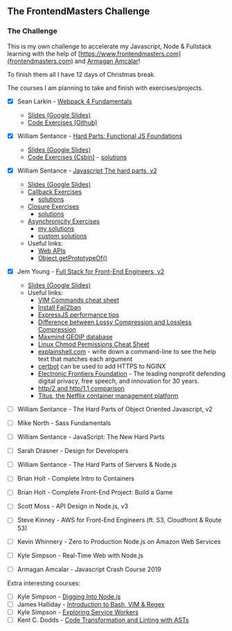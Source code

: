 ## The FrontendMasters Challenge

### The Challenge

This is my own challenge to accelerate my Javascript, Node & Fullstack learning with the help of [https://www.frontendmasters.com](frontendmasters.com) and [Armagan Amcalar](https://www.youtube.com/playlist?list=PL9pDl_Oth4cqVnLrf5DCK4a_HhoAEhV4a)!

To finish them all I have 12 days of Christmas break.

The courses I am planning to take and finish with exercises/projects.

-   [x] Sean Larkin - [Webpack 4 Fundamentals](https://frontendmasters.com/courses/webpack-fundamentals/)

    -   [Slides (Google Slides)](https://docs.google.com/presentation/d/1hFtMCMo62DgOIc-9OwgaVwPZHwv1cgMELArHcMbXlSI/edit#slide=id.g15e96ef847_0_0)
    -   [Code Exercises (Github)](https://github.com/thelarkinn/webpack-workshop-2018)

-   [x] William Sentance - [Hard Parts: Functional JS Foundations](https://frontendmasters.com/courses/functional-js-fundamentals/)

    -   [Slides (Google Slides)](https://static.frontendmasters.com/resources/2019-07-31-hard-parts-functional-js/functional-programming.pdf)
    -   [Code Exercises (Csbin)](http://csbin.io/functional) - [solutions](https://github.com/CodesmithLLC/cs-bin-solutions/blob/master/functional.js)

-   [x] William Sentance - [Javascript The hard parts, v2](https://frontendmasters.com/courses/javascript-hard-parts-v2/)

    -   [Slides (Google Slides)](https://static.frontendmasters.com/resources/2019-09-18-javascript-hard-parts-v2/javascript-hard-parts-v2.pdf)
    -   [Callback Exercises](http://csbin.io/callbacks)
        -   [solutions](https://github.com/CodesmithLLC/cs-bin-solutions/blob/master/callbacks.js)
    -   [Closure Exercises](http://csbin.io/closures)
        -   [solutions](https://github.com/CodesmithLLC/cs-bin-solutions/blob/master/closures.js)
    -   [Asynchronicity Exercises](http://csbin.io/async)
        -   [my solutions](./javascript_the_hard_parts_v2/async_solutions)
        -   [custom solutions](https://github.com/CodesmithLLC/cs-bin-solutions/blob/master/async.js)
    -   Useful links:
        -   [Web APIs](https://developer.mozilla.org/en-US/docs/Web/API)
        -   [Object.getPrototypeOf()](https://developer.mozilla.org/en-US/docs/Web/JavaScript/Reference/Global_Objects/Object/getPrototypeOf)

-   [x] Jem Young - [Full Stack for Front-End Engineers, v2](https://frontendmasters.com/courses/fullstack-v2/)

    -   [Slides (Google Slides)](https://docs.google.com/presentation/d/1Mvf_rOFz1wZeH1irajJqhRQgzid7BkqJBd8wigpz39M/edit#slide=id.p)
    -   Useful links:
        -   [VIM Commands cheat sheet](https://linuxmoz.com/vi-commands-cheat-sheet/)
        -   [Install Fail2ban](https://www.techrepublic.com/article/how-to-install-fail2ban-on-ubuntu-server-18-04/)
        -   [ExpressJS performance tips](http://expressjs.com/en/advanced/best-practice-performance.html)
        -   [Difference between Lossy Compression and Lossless Compression](https://www.geeksforgeeks.org/difference-between-lossy-compression-and-lossless-compression/)
        -   [Maxmind GEOIP database](https://www.maxmind.com/en/geoip-demo)
        -   [Linux Chmod Permissions Cheat Sheet](https://isabelcastillo.com/linux-chmod-permissions-cheat-sheet)
        -   [explainshell.com](https://explainshell.com) - write down a command-line to see the help text that matches each argument
        -   [certbot](https://certbot.eff.org) can be used to add HTTPS to NGINX
        -   [Electronic Frontiers Foundation](https://www.eff.org) - The leading nonprofit defending digital privacy, free speech, and innovation for 30 years.
        -   [http/2 and http/1.1 comparison ](https://http2.akamai.com/demo)
        -   [Titus, the Netflix container management platform](https://netflixtechblog.com/titus-the-netflix-container-management-platform-is-now-open-source-f868c9fb5436)

*   [ ] William Sentance - The Hard Parts of Object Oriented Javascript, v2

*   [ ] Mike North - Sass Fundamentals

*   [ ] William Sentance - JavaScript: The New Hard Parts

*   [ ] Sarah Drasner - Design for Developers

*   [ ] William Sentance - The Hard Parts of Servers & Node.js

*   [ ] Brian Holt - Complete Intro to Containers

*   [ ] Brian Holt - Complete Front-End Project: Build a Game

*   [ ] Scott Moss - API Design in Node.js, v3

*   [ ] Steve Kinney - AWS for Front-End Engineers (ft. S3, Cloudfront & Route 53)

*   [ ] Kevin Whinnery - Zero to Production Node.js on Amazon Web Services

*   [ ] Kyle Simpson - Real-Time Web with Node.js

*   [ ] Armagan Amcalar - Javascript Crash Course 2019

Extra interesting courses:

-   [ ] Kyle Simpson - [Digging Into Node.js](https://frontendmasters.com/courses/digging-into-node/)
-   [ ] James Halliday - [Introduction to Bash, VIM & Regex](https://frontendmasters.com/courses/bash-vim-regex/)
-   [ ] Kyle Simpson - [Exploring Service Workers](https://frontendmasters.com/courses/service-workers/)
-   [ ] Kent C. Dodds - [Code Transformation and Linting with ASTs](https://frontendmasters.com/courses/linting-asts/)
